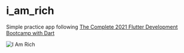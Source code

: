 # i_am_rich

Simple practice app following [The Complete 2021 Flutter Development Bootcamp with Dart](https://www.udemy.com/course/flutter-bootcamp-with-dart/)

![I Am Rich](https://drive.google.com/uc?export=view&id=1Q07MlpxrCQO6LnsbSZ9LfmWU-BTaCfgt)